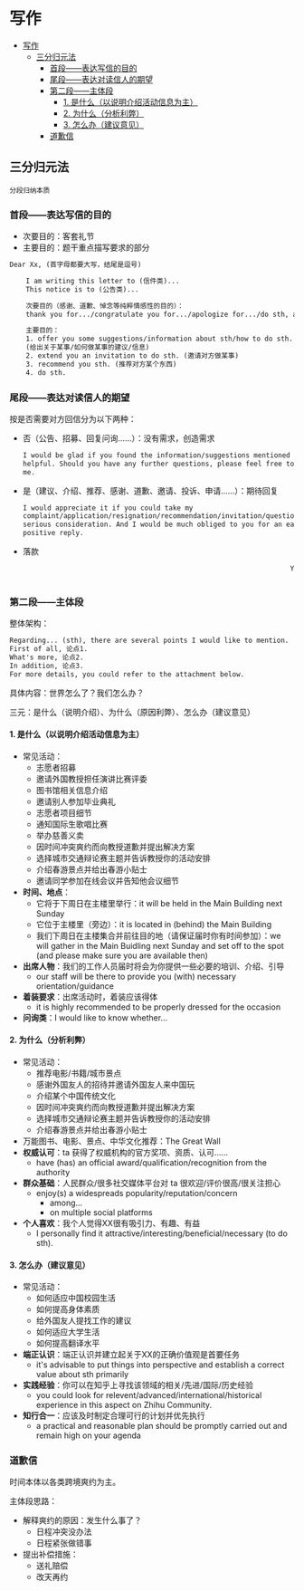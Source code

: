 # 写作

- [写作](#写作)
  - [三分归元法](#三分归元法)
    - [首段——表达写信的目的](#首段表达写信的目的)
    - [尾段——表达对读信人的期望](#尾段表达对读信人的期望)
    - [第二段——主体段](#第二段主体段)
      - [1. 是什么（以说明介绍活动信息为主）](#1-是什么以说明介绍活动信息为主)
      - [2. 为什么（分析利弊）](#2-为什么分析利弊)
      - [3. 怎么办（建议意见）](#3-怎么办建议意见)
    - [道歉信](#道歉信)

## 三分归元法

`分段归纳本质`

### 首段——表达写信的目的

- 次要目的：客套礼节
- 主要目的：题干重点描写要求的部分

```txt
Dear Xx, (首字母都要大写，结尾是逗号)

    I am writing this letter to (信件类)...
    This notice is to (公告类)...

    次要目的（感谢、道歉、悼念等纯粹情感性的目的）：
    thank you for.../congratulate you for.../apologize for.../do sth, and to...

    主要目的：
    1. offer you some suggestions/information about sth/how to do sth.
    (给出关于某事/如何做某事的建议/信息)
    2. extend you an invitation to do sth. (邀请对方做某事)
    3. recommend you sth. (推荐对方某个东西)
    4. do sth.
```

### 尾段——表达对读信人的期望

按是否需要对方回信分为以下两种：

- 否（公告、招募、回复问询……）：没有需求，创造需求

  ```txt
  I would be glad if you found the information/suggestions mentioned above
  helpful. Should you have any further questions, please feel free to contact
  me.
  ```

- 是（建议、介绍、推荐、感谢、道歉、邀请、投诉、申请……）：期待回复

  ```txt
  I would appreciate it if you could take my
  complaint/application/resignation/recommendation/invitation/questions into
  serious consideration. And I would be much obliged to you for an early and
  positive reply.
  ```

- 落款

  ```txt
                                                                    Yours truly,
                                                                        Li Ming
  ```

### 第二段——主体段

整体架构：

```txt
Regarding... (sth), there are several points I would like to mention.
First of all, 论点1.
What's more, 论点2.
In addition, 论点3.
For more details, you could refer to the attachment below.
```

具体内容：世界怎么了？我们怎么办？

三元：是什么（说明介绍）、为什么（原因利弊）、怎么办（建议意见）

#### 1. 是什么（以说明介绍活动信息为主）

- 常见活动：
  - 志愿者招募
  - 邀请外国教授担任演讲比赛评委
  - 图书馆相关信息介绍
  - 邀请别人参加毕业典礼
  - 志愿者项目细节
  - 通知国际生歌唱比赛
  - 举办慈善义卖
  - 因时间冲突爽约而向教授道歉并提出解决方案
  - 选择城市交通辩论赛主题并告诉教授你的活动安排
  - 介绍春游景点并给出春游小贴士
  - 邀请同学参加在线会议并告知他会议细节
- **时间、地点**：
  - 它将于下周日在主楼里举行：it will be held in the Main Building next Sunday
  - 它位于主楼里（旁边）：it is located in (behind) the Main Building
  - 我们下周日在主楼集合并前往目的地（请保证届时你有时间参加）：we will gather in the
    Main Buidling next Sunday and set off to the spot (and please make sure
    you are available then)
- **出席人物**：我们的工作人员届时将会为你提供一些必要的培训、介绍、引导
  - our staff will be there to provide you (with) necessary
    orientation/guidance
- **着装要求**：出席活动时，着装应该得体
  - it is highly recommended to be properly dressed for the occasion
- **问询类**：I would like to know whether...

#### 2. 为什么（分析利弊）

- 常见活动：
  - 推荐电影/书籍/城市景点
  - 感谢外国友人的招待并邀请外国友人来中国玩
  - 介绍某个中国传统文化
  - 因时间冲突爽约而向教授道歉并提出解决方案
  - 选择城市交通辩论赛主题并告诉教授你的活动安排
  - 介绍春游景点并给出春游小贴士
- 万能图书、电影、景点、中华文化推荐：The Great Wall
- **权威认可**：ta 获得了权威机构的官方奖项、资质、认可……
  - have (has) an official award/qualification/recognition from the authority
- **群众基础**：人民群众/很多社交媒体平台对 ta 很欢迎/评价很高/很关注担心
  - enjoy(s) a widespreads popularity/reputation/concern
    - among...
    - on multiple social platforms
- **个人喜欢**：我个人觉得XX很有吸引力、有趣、有益
  - I personally find it attractive/interesting/beneficial/necessary (to do
    sth).

#### 3. 怎么办（建议意见）

- 常见活动：
  - 如何适应中国校园生活
  - 如何提高身体素质
  - 给外国友人提找工作的建议
  - 如何适应大学生活
  - 如何提高翻译水平
- **端正认识**：端正认识并建立起关于XX的正确价值观是首要任务
  - it's advisable to put things into perspective and establish a correct value
    about sth primarily
- **实践经验**：你可以在知乎上寻找该领域的相关/先进/国际/历史经验
  - you could look for relevent/advanced/international/historical experience in
    this aspect on Zhihu Community.
- **知行合一**：应该及时制定合理可行的计划并优先执行
  - a practical and reasonable plan should be promptly carried out and remain
    high on your agenda

### 道歉信

时间本体以各类跨境爽约为主。

主体段思路：

- 解释爽约的原因：发生什么事了？
  - 日程冲突没办法
  - 日程紧张做错事
- 提出补偿措施：
  - 送礼赔偿
  - 改天再约
